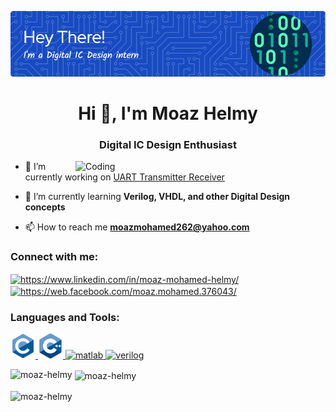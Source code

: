 ![Header](./head.png)
<h1 align="center">Hi 👋, I'm Moaz Helmy</h1>
<h3 align="center">Digital IC Design Enthusiast</h3>
<img align="right" alt="Coding" width="400" src="https://img.etimg.com/thumb/width-1200,height-900,imgsize-638053,resizemode-75,msid-84146083/prime/technology-and-startups/booting-up-developer-economy-how-tech-startups-are-helping-coders-build-and-test-software-faster.jpg">

- 🔭 I’m currently working on [UART Transmitter Receiver](https://github.com/Moaz-Helmy/UART-transmitter-receiver.git)

- 🌱 I’m currently learning **Verilog, VHDL, and other Digital Design concepts**

- 📫 How to reach me **moazmohamed262@yahoo.com**

<h3 align="left">Connect with me:</h3>
<p align="left">
<a href="https://www.linkedin.com/in/moaz-mohamed-helmy/" target="blank"><img align="center" src="https://raw.githubusercontent.com/rahuldkjain/github-profile-readme-generator/master/src/images/icons/Social/linked-in-alt.svg" alt="https://www.linkedin.com/in/moaz-mohamed-helmy/" height="30" width="40" /></a>
<a href="https://web.facebook.com/moaz.mohamed.376043/" target="blank"><img align="center" src="https://raw.githubusercontent.com/rahuldkjain/github-profile-readme-generator/master/src/images/icons/Social/facebook.svg" alt="https://web.facebook.com/moaz.mohamed.376043/" height="30" width="40" /></a>
</p>

<h3 align="left">Languages and Tools:</h3>
<p align="left"> <a href="https://www.cprogramming.com/" target="_blank" rel="noreferrer"> <img src="https://raw.githubusercontent.com/devicons/devicon/master/icons/c/c-original.svg" alt="c" width="40" height="40"/> </a> <a href="https://www.w3schools.com/cpp/" target="_blank" rel="noreferrer"> <img src="https://raw.githubusercontent.com/devicons/devicon/master/icons/cplusplus/cplusplus-original.svg" alt="cplusplus" width="40" height="40"/> </a> <a href="https://www.mathworks.com/" target="_blank" rel="noreferrer"> <img src="https://upload.wikimedia.org/wikipedia/commons/2/21/Matlab_Logo.png" alt="matlab" width="40" height="40"/> </a>  <a href="https://hdlbits.01xz.net/wiki/Main_Page" target="_blank" rel="noreferrer"> <img src="https://static-00.iconduck.com/assets.00/file-type-verilog-icon-256x256-goe8p7qm.png" alt="verilog" width="40" height="40"/> </a> </p>

<p><img align="left" src="https://github-readme-stats.vercel.app/api/top-langs?username=moaz-helmy&show_icons=true&locale=en&layout=compact" alt="moaz-helmy" /></p>

<p>&nbsp;<img align="center" src="https://github-readme-stats.vercel.app/api?username=moaz-helmy&show_icons=true&locale=en" alt="moaz-helmy" /></p>

<p><img align="center" src="https://github-readme-streak-stats.herokuapp.com/?user=moaz-helmy&" alt="moaz-helmy" /></p>
